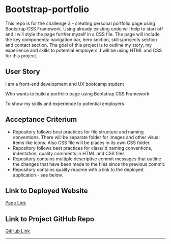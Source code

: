# Bootstrap-portfolio

This repo is for the challenge 3 - creating personal portfolio page using Bootstrap CSS Framework. Using already existing code will help to start off and I will style the page further myself in a CSS file. The page will include the key components: navigation bar, hero section, skills/projects section and contact section. The goal of this project is to outline my story, my experience and skills to potential employers. I will be using HTML and CSS for this project. 

## User Story

I am a front-end development and UX bootcamp student

Who wants to build a portfolio page using Bootstrap CSS Framework

To show my skills and experience to potential employers

## Acceptance Criterium

- Repository follows best practices for file structure and naming conventions. There will be separate folder for images and other visual items like icons. Also CSS file will be places in its own CSS folder.
- Repository follows best practices for class/id naming conventions, indentation, quality comments in HTML and CSS files
- Repository contains multiple descriptive commit messages that outline the changes that have been made to the files since the previous commit.
- Repository contains quality readme with a link to the deployed application - see below.


## Link to Deployed Website

[Page Link](https://phil13131.github.io/Bootstrap-portfolio/)

## Link to Project GitHub Repo

[GitHub Link](https://github.com/phil13131/Bootstrap-Portfolio.git)
 
---
